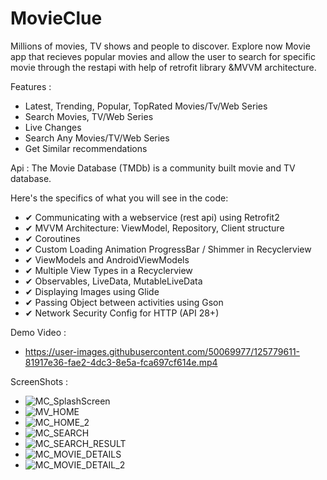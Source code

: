# MovieClue
Millions of movies, TV shows and people to discover. Explore now
Movie app that recieves popular movies and allow the user to search for specific
movie through the restapi with help of retrofit library &MVVM architecture. 

Features :
   * Latest, Trending, Popular, TopRated Movies/Tv/Web Series
   * Search Movies, TV/Web Series
   * Live Changes
   * Search Any Movies/TV/Web Series
   * Get Similar recommendations
          
Api : The Movie Database (TMDb) is a community built movie and TV database.

Here's the specifics of what you will see in the code:
  * ✔ Communicating with a webservice (rest api) using Retrofit2
  * ✔ MVVM Architecture: ViewModel, Repository, Client structure
  * ✔ Coroutines
  * ✔ Custom Loading Animation ProgressBar / Shimmer in Recyclerview
  * ✔ ViewModels and AndroidViewModels
  * ✔ Multiple View Types in a Recyclerview
  * ✔ Observables, LiveData, MutableLiveData
  * ✔ Displaying Images using Glide
  * ✔ Passing Object between activities using Gson
  * ✔ Network Security Config for HTTP (API 28+)


Demo Video : 
  * https://user-images.githubusercontent.com/50069977/125779611-81917e36-fae2-4dc3-8e5a-fca697cf614e.mp4 

ScreenShots :
  * ![MC_SplashScreen](https://user-images.githubusercontent.com/50069977/125780469-20294ac5-05a7-41c1-876d-32a180e442e1.png)
  * ![MV_HOME](https://user-images.githubusercontent.com/50069977/125779971-3442a0b4-fcfe-40c5-95c0-67a1ce88c002.png)
  * ![MC_HOME_2](https://user-images.githubusercontent.com/50069977/125780587-56ae373d-e3f5-46de-997a-7047bbec0cc4.png)
  * ![MC_SEARCH](https://user-images.githubusercontent.com/50069977/125780685-6c81a122-4c9d-4362-aa3f-93d1fdf82f78.png)
  * ![MC_SEARCH_RESULT](https://user-images.githubusercontent.com/50069977/125780676-5f11bfee-50d4-480f-b109-9de2a1ddf6e5.png)
  * ![MC_MOVIE_DETAILS](https://user-images.githubusercontent.com/50069977/125780747-b28fa817-0a54-4724-bcf1-618337f2c210.png)
  * ![MC_MOVIE_DETAIL_2](https://user-images.githubusercontent.com/50069977/125780774-fe334912-3ace-48ad-baea-7a6b74ae3d93.png)


 
